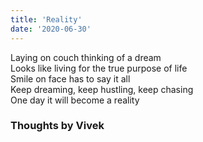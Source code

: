 ```yaml
---
title: 'Reality'
date: '2020-06-30'
---
```


Laying on couch thinking of a dream
<br>Looks like living for the true purpose of life 
<br>Smile on face has to say it all
<br>Keep dreaming, keep hustling, keep chasing
<br>One day it will become a reality 

### Thoughts by Vivek
